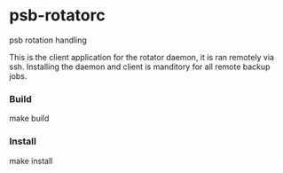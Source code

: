 # psb-rotatorc
psb rotation handling

This is the client application for the rotator daemon, it is ran remotely via ssh. Installing the daemon and client is manditory for all remote backup jobs.

### Build
make build

### Install
make install